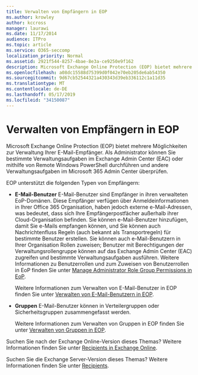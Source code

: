 ```yaml
---
title: Verwalten von Empfängern in EOP
ms.author: krowley
author: kccross
manager: laurawi
ms.date: 11/17/2014
audience: ITPro
ms.topic: article
ms.service: O365-seccomp
localization_priority: Normal
ms.assetid: 2921f544-8257-4bae-8e3a-ce9250e9f162
description: Microsoft Exchange Online Protection (EOP) bietet mehrere Möglichkeiten zur Verwaltung Ihrer E-Mail-Empfänger. Als Administrator können Sie bestimmte Verwaltungsaufgaben im Exchange Admin Center (EAC) oder mithilfe von Remote Windows PowerShell durchführen und andere Verwaltungsaufgaben im Microsoft 365 Admin Center überprüfen.
ms.openlocfilehash: a08dc15588d75399d0f042e70eb205de6ab54350
ms.sourcegitcommit: 9d67cb52544321a430343d39eb336112c1a11d35
ms.translationtype: MT
ms.contentlocale: de-DE
ms.lasthandoff: 05/17/2019
ms.locfileid: "34150087"
---
```

# <a name="manage-recipients-in-eop"></a>Verwalten von Empfängern in EOP

Microsoft Exchange Online Protection (EOP) bietet mehrere Möglichkeiten zur Verwaltung Ihrer E-Mail-Empfänger. Als Administrator können Sie bestimmte Verwaltungsaufgaben im Exchange Admin Center (EAC) oder mithilfe von Remote Windows PowerShell durchführen und andere Verwaltungsaufgaben im Microsoft 365 Admin Center überprüfen.
  
EOP unterstützt die folgenden Typen von Empfängern:
  
- **E-Mail-Benutzer** E-Mail-Benutzer sind Empfänger in ihren verwalteten EoP-Domänen. Diese Empfänger verfügen über Anmeldeinformationen in Ihrer Office 365 Organisation, haben jedoch externe e-Mail-Adressen, was bedeutet, dass sich Ihre Empfängerpostfächer außerhalb ihrer Cloud-Organisation befinden. Sie können e-Mail-Benutzer hinzufügen, damit Sie e-Mails empfangen können, und Sie können auch Nachrichtenfluss Regeln (auch bekannt als Transportregeln) für bestimmte Benutzer erstellen. Sie können auch e-Mail-Benutzern in Ihrer Organisation Rollen zuweisen; Benutzer mit Berechtigungen der Verwaltungsrollengruppe können auf das Exchange Admin Center (EAC) zugreifen und bestimmte Verwaltungsaufgaben ausführen. Weitere Informationen zu Benutzerrollen und zum Zuweisen von Benutzerrollen in EoP finden Sie unter [Manage Administrator Role Group Permissions in EoP](manage-admin-role-group-permissions-in-eop.md).
    
    Weitere Informationen zum Verwalten von E-Mail-Benutzer in EOP finden Sie unter [Verwalten von E-Mail-Benutzern in EOP](manage-mail-users-in-eop.md).
    
- **Gruppen** E-Mail-Benutzer können in Verteilergruppen oder Sicherheitsgruppen zusammengefasst werden. 
    
    Weitere Informationen zum Verwalten von Gruppen in EOP finden Sie unter [Verwalten von Gruppen in EOP](manage-groups-in-eop.md).
    
Suchen Sie nach der Exchange Online-Version dieses Themas? Weitere Informationen finden Sie unter [Recipients in Exchange Online](http://technet.microsoft.com/library/50d16941-5cd7-435d-8715-e2b69f8410ab.aspx).
  
Suchen Sie die Exchange Server-Version dieses Themas? Weitere Informationen finden Sie unter [Recipients](http://technet.microsoft.com/library/40300ed4-85a5-463d-bb3a-cf787bd44e9d.aspx).
  

